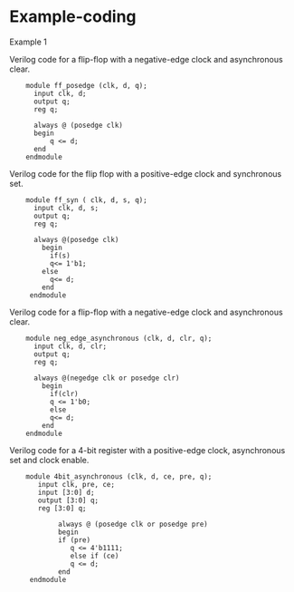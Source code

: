 # Example-coding
Example 1

Verilog code for a flip-flop with a negative-edge clock and asynchronous clear.


        module ff_posedge (clk, d, q);
          input clk, d;
          output q;
          reg q;
  
          always @ (posedge clk)
          begin 
              q <= d;
          end
        endmodule
        
 Verilog code for the flip flop with a positive-edge clock and synchronous set.
 
        module ff_syn ( clk, d, s, q);
          input clk, d, s;
          output q;
          reg q;
  
          always @(posedge clk)
            begin
              if(s) 
              q<= 1'b1;
            else
              q<= d;
            end
         endmodule
         
Verilog code for a flip-flop with a negative-edge clock and asynchronous clear.

        module neg_edge_asynchronous (clk, d, clr, q);
          input clk, d, clr;
          output q;
          reg q;
  
          always @(negedge clk or posedge clr)
            begin
              if(clr)
              q <= 1'b0;
              else
              q<= d;
            end
        endmodule
        
 Verilog code for a 4-bit register with a positive-edge clock, asynchronous set and clock enable.

        module 4bit_asynchronous (clk, d, ce, pre, q);
           input clk, pre, ce;
           input [3:0] d;
           output [3:0] q;
           reg [3:0] q;
           
                always @ (posedge clk or posedge pre)
                begin 
                if (pre)
                   q <= 4'b1111;
                   else if (ce)
                   q <= d;
                end
         endmodule
        
